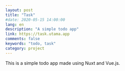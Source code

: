 ```yaml
---
layout: post
title: "Task"
#date: 2020-05-15 14:00:00
lang: en
description: "A simple todo app"
link: https://task.utama.app
comments: false
keywords: "todo, task"
category: project
---
```


This is a simple todo app made using Nuxt and Vue.js. 
